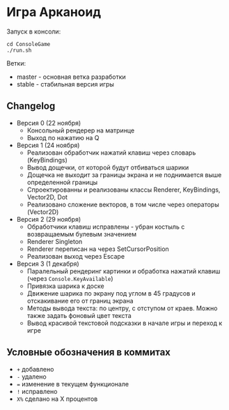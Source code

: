 ﻿# Игра Арканоид

Запуск в консоли: 
```
cd ConsoleGame
./run.sh
```

Ветки:
- master - основная ветка разработки
- stable - стабильная версия игры

## Changelog

- Версия 0 (22 ноября)
    + Консольный рендерер на матринце
    + Выход по нажатию на Q
- Версия 1 (24 ноября)
    + Реализован обработчик нажатий клавиш через словарь (KeyBindings)
    + Вывод дощечки, от которой будут отбиваться шарики
    + Дощечка не выходит за границы экрана и не поднимается выше определенной границы
    + Спроектированны и реализованы классы Renderer, KeyBindings, Vector2D, Dot
    + Реализовано сложение векторов, в том числе через операторы (Vector2D)
- Версия 2 (29 ноября)
    + Обработчики клавиш исправлены - убран костыль с возвращаемым булевым значением
    + Renderer Singleton
    + Renderer переписан на через SetCursorPosition
    + Реализован выход через Escape
- Версия 3 (1 декабря)
    + Паралельный рендеринг картинки и обработка нажатий клавиш (через `Console.KeyAvailable`)
    + Привязка шарика к доске
    + Движение шарика по экрану под углом в 45 градусов и отскакивание его от границ экрана
    + Методы вывода текста: по центру, с отступом от краев. Можно также задать фоновый цвет текста
    + Вывод красивой текстовой подсказки в начале игры и переход к игре

## Условные обозначения в коммитах
- `+` добавлено
- `-` удалено
- `=` изменение в текущем функционале
- `!` исправлено
- `Х%` сделано на Х процентов